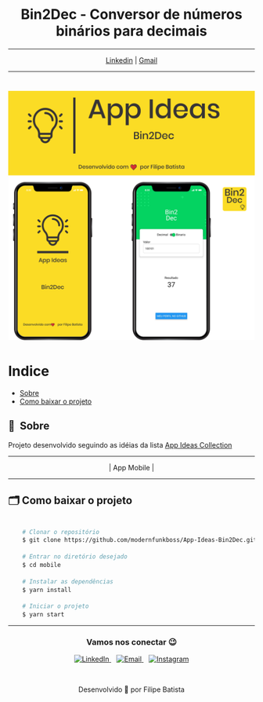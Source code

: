
<h1 align="center"> 
     Bin2Dec - Conversor de números binários para decimais
</h1>
<hr/>

<p align="center">  
    <a href="https://www.linkedin.com/in/filipelbatista/" target="_blanc">Linkedin</a> | 
    <a href="mailto:filipe.x2016@gmail.com" target="_blanc">Gmail</a>
</p>

<hr/>

<h1>
    <img src="assets/banner.png">
</h1>

# Indice

- [Sobre](#-sobre)
- [Como baixar o projeto](#-como-baixar-o-projeto)

## 🔖&nbsp; Sobre

Projeto desenvolvido seguindo as idéias da lista <a target="_blank" href="https://github.com/florinpop17/app-ideas">App Ideas Collection</a>

---

<p align="center">  
    | App Mobile | 
</p>

---

## 🗂 Como baixar o projeto

```bash

    # Clonar o repositório
    $ git clone https://github.com/modernfunkboss/App-Ideas-Bin2Dec.git

    # Entrar no diretório desejado
    $ cd mobile

    # Instalar as dependências
    $ yarn install

    # Iniciar o projeto
    $ yarn start
```

---

<h3 align="center" >Vamos nos conectar 😉</h3>
<p align="center">
  <a href="https://www.linkedin.com/in/filipelbatista/">
    <img alt="LinkedIn" width="22px" src="https://github.com/filipeleonelbatista/filipeleonelbatista/blob/master/assets/052-linkedin.svg" />
  </a>&ensp;
  <a href="mailto:filipe.x2016@gmail.com">
    <img alt="Email" width="22px" src="https://github.com/filipeleonelbatista/filipeleonelbatista/blob/master/assets/gmail.svg" />
  </a>&ensp;
  <a href="https://instagram.com/filipegaucho22">
    <img alt="Instagram" width="22px" src="https://github.com/filipeleonelbatista/filipeleonelbatista/blob/master/assets/044-instagram.svg" />
  </a>
</p>
<br />
<p align="center">
    Desenvolvido 💜 por Filipe Batista 
</p>
